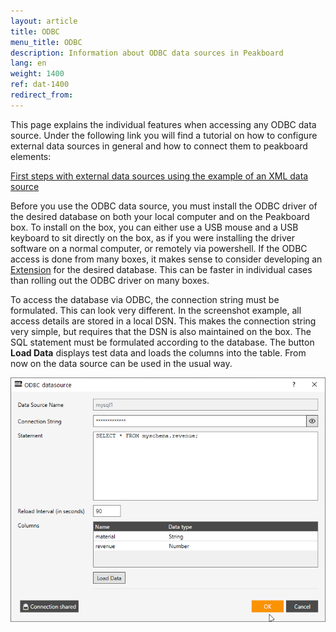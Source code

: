 ```yaml
---
layout: article
title: ODBC
menu_title: ODBC
description: Information about ODBC data sources in Peakboard
lang: en
weight: 1400
ref: dat-1400
redirect_from:
---
```


This page explains the individual features when accessing any ODBC data source. 
Under the following link you will find a tutorial on how to configure external data sources in general and how to connect them to peakboard elements:

[First steps with external data sources using the example of an XML data source](/tutorials/03-en-xml-daten.html)

Before you use the ODBC data source, you must install the ODBC driver of the desired database on both your local computer and on the Peakboard box. 
To install on the box, you can either use a USB mouse and a USB keyboard to sit directly on the box, as if you were installing the driver software on a normal computer, or remotely via powershell.
If the ODBC access is done from many boxes, it makes sense to consider developing an [Extension](https://help.peakboard.com/data_sources/Extension/en-Extension.html) for the desired database. 
This can be faster in individual cases than rolling out the ODBC driver on many boxes.

To access the database via ODBC, the connection string must be formulated.
This can look very different. 
In the screenshot example, all access details are stored in a local DSN. 
This makes the connection string very simple, but requires that the DSN is also maintained on the box.
The SQL statement must be formulated according to the database. 
The button **Load Data** displays test data and loads the columns into the table. 
From now on the data source can be used in the usual way.

![odbc.png](/assets/images/data-sources/odbc/odbc.png)